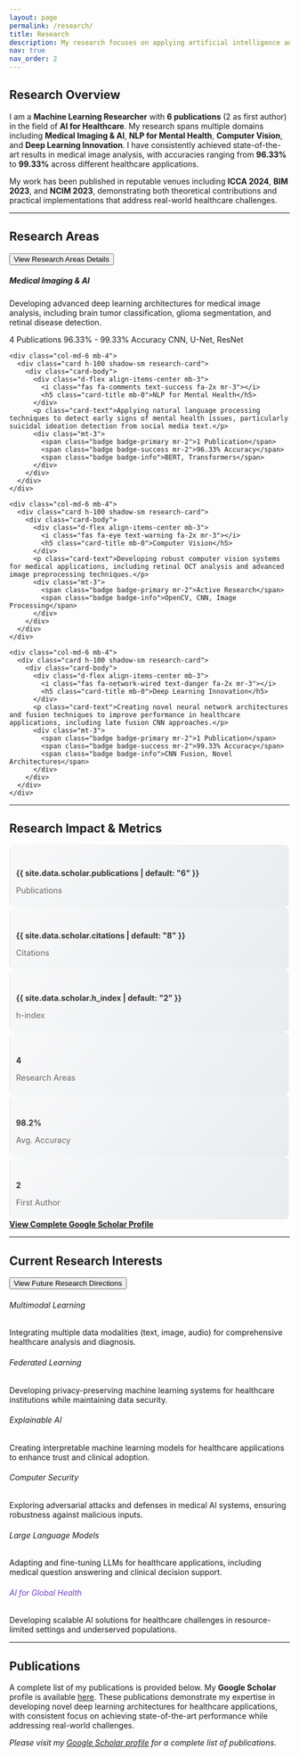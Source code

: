 ```yaml
---
layout: page
permalink: /research/
title: Research
description: My research focuses on applying artificial intelligence and machine learning to solve critical challenges in healthcare, with particular emphasis on medical imaging, natural language processing for mental health, and computer vision applications.
nav: true
nav_order: 2
---
```


## Research Overview

I am a **Machine Learning Researcher** with **6 publications** (2 as first author) in the field of **AI for Healthcare**. My research spans multiple domains including **Medical Imaging & AI**, **NLP for Mental Health**, **Computer Vision**, and **Deep Learning Innovation**. I have consistently achieved state-of-the-art results in medical image analysis, with accuracies ranging from **96.33%** to **99.33%** across different healthcare applications.

My work has been published in reputable venues including **ICCA 2024**, **BIM 2023**, and **NCIM 2023**, demonstrating both theoretical contributions and practical implementations that address real-world healthcare challenges.

---

## Research Areas

<button class="btn btn-primary mb-3" type="button" data-toggle="collapse" data-target="#researchAreasCollapse" aria-expanded="false" aria-controls="researchAreasCollapse">
  <i class="fas fa-microscope mr-2"></i>View Research Areas Details
</button>

<div class="collapse" id="researchAreasCollapse">
  <div class="row">
    <div class="col-md-6 mb-4">
      <div class="card h-100 shadow-sm research-card">
        <div class="card-body">
          <div class="d-flex align-items-center mb-3">
            <i class="fas fa-brain text-primary fa-2x mr-3"></i>
            <h5 class="card-title mb-0">Medical Imaging & AI</h5>
          </div>
          <p class="card-text">Developing advanced deep learning architectures for medical image analysis, including brain tumor classification, glioma segmentation, and retinal disease detection.</p>
          <div class="mt-3">
            <span class="badge badge-primary mr-2">4 Publications</span>
            <span class="badge badge-success mr-2">96.33% - 99.33% Accuracy</span>
            <span class="badge badge-info">CNN, U-Net, ResNet</span>
          </div>
        </div>
      </div>
    </div>
    
    <div class="col-md-6 mb-4">
      <div class="card h-100 shadow-sm research-card">
        <div class="card-body">
          <div class="d-flex align-items-center mb-3">
            <i class="fas fa-comments text-success fa-2x mr-3"></i>
            <h5 class="card-title mb-0">NLP for Mental Health</h5>
          </div>
          <p class="card-text">Applying natural language processing techniques to detect early signs of mental health issues, particularly suicidal ideation detection from social media text.</p>
          <div class="mt-3">
            <span class="badge badge-primary mr-2">1 Publication</span>
            <span class="badge badge-success mr-2">96.33% Accuracy</span>
            <span class="badge badge-info">BERT, Transformers</span>
          </div>
        </div>
      </div>
    </div>
    
    <div class="col-md-6 mb-4">
      <div class="card h-100 shadow-sm research-card">
        <div class="card-body">
          <div class="d-flex align-items-center mb-3">
            <i class="fas fa-eye text-warning fa-2x mr-3"></i>
            <h5 class="card-title mb-0">Computer Vision</h5>
          </div>
          <p class="card-text">Developing robust computer vision systems for medical applications, including retinal OCT analysis and advanced image preprocessing techniques.</p>
          <div class="mt-3">
            <span class="badge badge-primary mr-2">Active Research</span>
            <span class="badge badge-info">OpenCV, CNN, Image Processing</span>
          </div>
        </div>
      </div>
    </div>
    
    <div class="col-md-6 mb-4">
      <div class="card h-100 shadow-sm research-card">
        <div class="card-body">
          <div class="d-flex align-items-center mb-3">
            <i class="fas fa-network-wired text-danger fa-2x mr-3"></i>
            <h5 class="card-title mb-0">Deep Learning Innovation</h5>
          </div>
          <p class="card-text">Creating novel neural network architectures and fusion techniques to improve performance in healthcare applications, including late fusion CNN approaches.</p>
          <div class="mt-3">
            <span class="badge badge-primary mr-2">1 Publication</span>
            <span class="badge badge-success mr-2">99.33% Accuracy</span>
            <span class="badge badge-info">CNN Fusion, Novel Architectures</span>
          </div>
        </div>
      </div>
    </div>
  </div>
</div>

---

## Research Impact & Metrics

<div class="row text-center mb-4">
  <div class="col-md-2 col-6 mb-3">
    <div class="metric-card">
      <i class="fas fa-file-alt text-primary fa-2x mb-2"></i>
      <h4 class="metric-number">{{ site.data.scholar.publications | default: "6" }}</h4>
      <p class="metric-label">Publications</p>
    </div>
  </div>
  <div class="col-md-2 col-6 mb-3">
    <div class="metric-card">
      <i class="fas fa-quote-left text-success fa-2x mb-2"></i>
      <h4 class="metric-number">{{ site.data.scholar.citations | default: "8" }}</h4>
      <p class="metric-label">Citations</p>
    </div>
  </div>
  <div class="col-md-2 col-6 mb-3">
    <div class="metric-card">
      <i class="fas fa-chart-line text-warning fa-2x mb-2"></i>
      <h4 class="metric-number">{{ site.data.scholar.h_index | default: "2" }}</h4>
      <p class="metric-label">h-index</p>
    </div>
  </div>
  <div class="col-md-2 col-6 mb-3">
    <div class="metric-card">
      <i class="fas fa-microscope text-info fa-2x mb-2"></i>
      <h4 class="metric-number">4</h4>
      <p class="metric-label">Research Areas</p>
    </div>
  </div>
  <div class="col-md-2 col-6 mb-3">
    <div class="metric-card">
      <i class="fas fa-percentage text-danger fa-2x mb-2"></i>
      <h4 class="metric-number">98.2%</h4>
      <p class="metric-label">Avg. Accuracy</p>
    </div>
  </div>
  <div class="col-md-2 col-6 mb-3">
    <div class="metric-card">
      <i class="fas fa-star text-purple fa-2x mb-2"></i>
      <h4 class="metric-number">2</h4>
      <p class="metric-label">First Author</p>
    </div>
  </div>
</div>

<div class="text-center mb-4">
    <a href="https://scholar.google.com/citations?user=EOsiW3sAAAAJ&hl=en&authuser=3" 
       target="_blank" 
       class="btn btn-outline-primary btn-lg">
        <i class="ai ai-google-scholar ai-lg mr-2"></i>
        <strong>View Complete Google Scholar Profile</strong>
        <i class="fas fa-external-link-alt ml-2"></i>
    </a>
</div>

---

## Current Research Interests

<button class="btn btn-success mb-3" type="button" data-toggle="collapse" data-target="#futureResearchCollapse" aria-expanded="false" aria-controls="futureResearchCollapse">
  <i class="fas fa-rocket mr-2"></i>View Future Research Directions
</button>

<div class="collapse" id="futureResearchCollapse">
  <div class="row">
    <div class="col-md-6 mb-3">
      <div class="card border-primary">
        <div class="card-body">
          <h6 class="card-title text-primary"><i class="fas fa-layer-group mr-2"></i>Multimodal Learning</h6>
          <p class="card-text small">Integrating multiple data modalities (text, image, audio) for comprehensive healthcare analysis and diagnosis.</p>
        </div>
      </div>
    </div>
    <div class="col-md-6 mb-3">
      <div class="card border-success">
        <div class="card-body">
          <h6 class="card-title text-success"><i class="fas fa-network-wired mr-2"></i>Federated Learning</h6>
          <p class="card-text small">Developing privacy-preserving machine learning systems for healthcare institutions while maintaining data security.</p>
        </div>
      </div>
    </div>
    <div class="col-md-6 mb-3">
      <div class="card border-warning">
        <div class="card-body">
          <h6 class="card-title text-warning"><i class="fas fa-search mr-2"></i>Explainable AI</h6>
          <p class="card-text small">Creating interpretable machine learning models for healthcare applications to enhance trust and clinical adoption.</p>
        </div>
      </div>
    </div>
    <div class="col-md-6 mb-3">
      <div class="card border-info">
        <div class="card-body">
          <h6 class="card-title text-info"><i class="fas fa-shield-alt mr-2"></i>Computer Security</h6>
          <p class="card-text small">Exploring adversarial attacks and defenses in medical AI systems, ensuring robustness against malicious inputs.</p>
        </div>
      </div>
    </div>
    <div class="col-md-6 mb-3">
      <div class="card border-danger">
        <div class="card-body">
          <h6 class="card-title text-danger"><i class="fas fa-robot mr-2"></i>Large Language Models</h6>
          <p class="card-text small">Adapting and fine-tuning LLMs for healthcare applications, including medical question answering and clinical decision support.</p>
        </div>
      </div>
    </div>
    <div class="col-md-6 mb-3">
      <div class="card border-purple">
        <div class="card-body">
          <h6 class="card-title" style="color: #6f42c1;"><i class="fas fa-heartbeat mr-2"></i>AI for Global Health</h6>
          <p class="card-text small">Developing scalable AI solutions for healthcare challenges in resource-limited settings and underserved populations.</p>
        </div>
      </div>
    </div>
  </div>
</div>

---

## Publications

A complete list of my publications is provided below. My **Google Scholar** profile is available [here](https://scholar.google.com/citations?user=EOsiW3sAAAAJ&hl=en&authuser=3). These publications demonstrate my expertise in developing novel deep learning architectures for healthcare applications, with consistent focus on achieving state-of-the-art performance while addressing real-world challenges.

<!-- Publications Section -->
<div class="publications">
  <p><em>Please visit my <a href="https://scholar.google.com/citations?user=EOsiW3sAAAAJ&hl=en&authuser=3" target="_blank">Google Scholar profile</a> for a complete list of publications.</em></p>
</div>

<style>
/* Research Cards Hover Effects */
.research-card {
    transition: all 0.3s ease;
    border: none;
}

.research-card:hover {
    transform: translateY(-5px);
    box-shadow: 0 10px 30px rgba(0,0,0,0.1) !important;
}

/* Metric Cards */
.metric-card {
    padding: 20px 10px;
    border-radius: 10px;
    background: linear-gradient(135deg, #f8f9fa 0%, #e9ecef 100%);
    transition: all 0.3s ease;
    border: 2px solid transparent;
}

.metric-card:hover {
    transform: translateY(-3px);
    border-color: #007bff;
    background: linear-gradient(135deg, #ffffff 0%, #f8f9fa 100%);
}

.metric-number {
    font-weight: bold;
    margin-bottom: 5px;
    color: #333;
}

.metric-label {
    margin-bottom: 0;
    color: #666;
    font-size: 0.9rem;
}

/* Purple color for custom elements */
.text-purple {
    color: #6f42c1 !important;
}

.border-purple {
    border-color: #6f42c1 !important;
}

/* Elegant Year Division Styling */
.publications h2,
.bibliography h2 {
    position: relative !important;
    text-align: left !important;
    margin: 50px 0 30px 0 !important;
    padding: 15px 0 10px 0 !important;
    background: none !important;
    color: var(--global-text-color) !important;
    border-bottom: 2px solid #e9ecef !important;
    font-size: 1.8rem !important;
    font-weight: 600 !important;
    letter-spacing: 0.5px !important;
    transition: all 0.3s ease !important;
    box-shadow: none !important;
    text-shadow: none !important;
    border-radius: 0 !important;
    overflow: visible !important;
}

.publications h2:hover,
.bibliography h2:hover {
    color: #007bff !important;
    border-bottom-color: #007bff !important;
    transform: none !important;
    box-shadow: none !important;
}

/* Clean underline animation */
.publications h2:before,
.bibliography h2:before {
    content: '' !important;
    position: absolute !important;
    bottom: -2px !important;
    left: 0 !important;
    width: 0 !important;
    height: 2px !important;
    background: #007bff !important;
    transition: width 0.3s ease !important;
}

.publications h2:hover:before,
.bibliography h2:hover:before {
    width: 60px !important;
}

/* Remove calendar icon */
.publications h2:after,
.bibliography h2:after {
    display: none !important;
}

/* Responsive adjustments */
@media (max-width: 768px) {
    .metric-card {
        margin-bottom: 15px;
    }
    
    .publications h2,
    .bibliography h2 {
        font-size: 1.6rem !important;
        margin: 40px 0 25px 0 !important;
    }
}

@media (max-width: 576px) {
    .publications h2,
    .bibliography h2 {
        font-size: 1.4rem !important;
        margin: 35px 0 20px 0 !important;
    }
}
</style>

